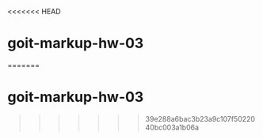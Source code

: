 <<<<<<< HEAD
# goit-markup-hw-03
=======
# goit-markup-hw-03
>>>>>>> 39e288a6bac3b23a9c107f5022040bc003a1b06a
